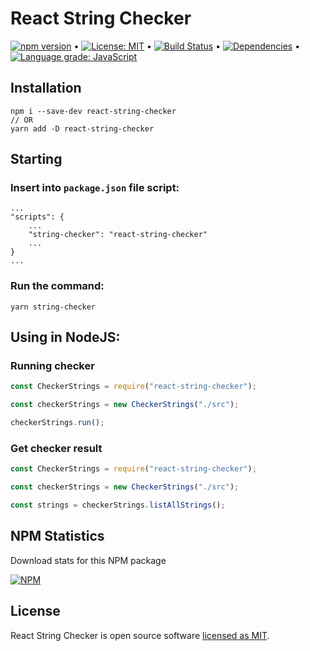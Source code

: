 # React String Checker

[![npm version](https://badge.fury.io/js/react-string-checker.svg)](https://badge.fury.io/js/react-string-checker) &bull; [![License: MIT](https://img.shields.io/badge/License-MIT-yellow.svg)](https://github.com/andrelmlins/react-string-checker/blob/master/LICENSE) &bull; [![Build Status](https://travis-ci.com/andrelmlins/react-string-checker.svg?branch=master)](https://travis-ci.com/andrelmlins/react-string-checker) &bull; [![Dependencies](https://david-dm.org/andrelmlins/react-string-checker.svg)](https://david-dm.org/andrelmlins/react-string-checker) &bull; [![Language grade: JavaScript](https://img.shields.io/lgtm/grade/javascript/g/andrelmlins/react-string-checker.svg?logo=lgtm&logoWidth=18)](https://lgtm.com/projects/g/andrelmlins/react-string-checker/context:javascript)

## Installation

```
npm i --save-dev react-string-checker
// OR
yarn add -D react-string-checker
```

## Starting

### Insert into `package.json` file script:

```
...
"scripts": {
    ...
    "string-checker": "react-string-checker"
    ...
}
...
```

### Run the command:

```
yarn string-checker
```

## Using in NodeJS:

### Running checker

```javascript
const CheckerStrings = require("react-string-checker");

const checkerStrings = new CheckerStrings("./src");

checkerStrings.run();
```

### Get checker result

```javascript
const CheckerStrings = require("react-string-checker");

const checkerStrings = new CheckerStrings("./src");

const strings = checkerStrings.listAllStrings();
```

## NPM Statistics

Download stats for this NPM package

[![NPM](https://nodei.co/npm/react-string-checker.png)](https://nodei.co/npm/react-string-checker/)

## License

React String Checker is open source software [licensed as MIT](https://github.com/andrelmlins/react-string-checker/blob/master/LICENSE).
